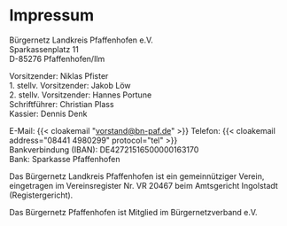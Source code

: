 # Impressum

Bürgernetz Landkreis Pfaffenhofen e.V.  
Sparkassenplatz 11  
D-85276 Pfaffenhofen/Ilm

Vorsitzender: Niklas Pfister  
1\. stellv. Vorsitzender: Jakob Löw  
2\. stellv. Vorsitzender: Hannes Portune  
Schriftführer: Christian Plass  
Kassier: Dennis Denk

E-Mail: {{< cloakemail "vorstand@bn-paf.de" >}}
Telefon: {{< cloakemail address="08441 4980299" protocol="tel" >}}  
Bankverbindung (IBAN): DE42721516500000163170  
Bank: Sparkasse Pfaffenhofen

Das Bürgernetz Landkreis Pfaffenhofen ist ein gemeinnütziger Verein, eingetragen im Vereinsregister Nr. VR 20467 
beim Amtsgericht Ingolstadt (Registergericht).

Das Bürgernetz Pfaffenhofen ist Mitglied im Bürgernetzverband e.V.
